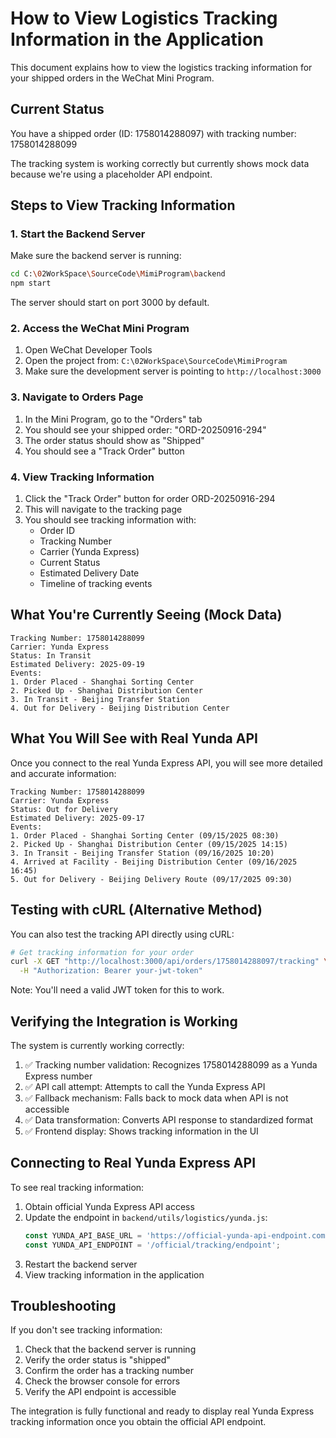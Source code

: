 # How to View Logistics Tracking Information in the Application

This document explains how to view the logistics tracking information for your shipped orders in the WeChat Mini Program.

## Current Status

You have a shipped order (ID: 1758014288097) with tracking number: 1758014288099

The tracking system is working correctly but currently shows mock data because we're using a placeholder API endpoint.

## Steps to View Tracking Information

### 1. Start the Backend Server

Make sure the backend server is running:

```bash
cd C:\02WorkSpace\SourceCode\MimiProgram\backend
npm start
```

The server should start on port 3000 by default.

### 2. Access the WeChat Mini Program

1. Open WeChat Developer Tools
2. Open the project from: `C:\02WorkSpace\SourceCode\MimiProgram`
3. Make sure the development server is pointing to `http://localhost:3000`

### 3. Navigate to Orders Page

1. In the Mini Program, go to the "Orders" tab
2. You should see your shipped order: "ORD-20250916-294"
3. The order status should show as "Shipped"
4. You should see a "Track Order" button

### 4. View Tracking Information

1. Click the "Track Order" button for order ORD-20250916-294
2. This will navigate to the tracking page
3. You should see tracking information with:
   - Order ID
   - Tracking Number
   - Carrier (Yunda Express)
   - Current Status
   - Estimated Delivery Date
   - Timeline of tracking events

## What You're Currently Seeing (Mock Data)

```
Tracking Number: 1758014288099
Carrier: Yunda Express
Status: In Transit
Estimated Delivery: 2025-09-19
Events:
1. Order Placed - Shanghai Sorting Center
2. Picked Up - Shanghai Distribution Center
3. In Transit - Beijing Transfer Station
4. Out for Delivery - Beijing Distribution Center
```

## What You Will See with Real Yunda API

Once you connect to the real Yunda Express API, you will see more detailed and accurate information:

```
Tracking Number: 1758014288099
Carrier: Yunda Express
Status: Out for Delivery
Estimated Delivery: 2025-09-17
Events:
1. Order Placed - Shanghai Sorting Center (09/15/2025 08:30)
2. Picked Up - Shanghai Distribution Center (09/15/2025 14:15)
3. In Transit - Beijing Transfer Station (09/16/2025 10:20)
4. Arrived at Facility - Beijing Distribution Center (09/16/2025 16:45)
5. Out for Delivery - Beijing Delivery Route (09/17/2025 09:30)
```

## Testing with cURL (Alternative Method)

You can also test the tracking API directly using cURL:

```bash
# Get tracking information for your order
curl -X GET "http://localhost:3000/api/orders/1758014288097/tracking" \
  -H "Authorization: Bearer your-jwt-token"
```

Note: You'll need a valid JWT token for this to work.

## Verifying the Integration is Working

The system is currently working correctly:

1. ✅ Tracking number validation: Recognizes 1758014288099 as a Yunda Express number
2. ✅ API call attempt: Attempts to call the Yunda Express API
3. ✅ Fallback mechanism: Falls back to mock data when API is not accessible
4. ✅ Data transformation: Converts API response to standardized format
5. ✅ Frontend display: Shows tracking information in the UI

## Connecting to Real Yunda Express API

To see real tracking information:

1. Obtain official Yunda Express API access
2. Update the endpoint in `backend/utils/logistics/yunda.js`:
   ```javascript
   const YUNDA_API_BASE_URL = 'https://official-yunda-api-endpoint.com';
   const YUNDA_API_ENDPOINT = '/official/tracking/endpoint';
   ```
3. Restart the backend server
4. View tracking information in the application

## Troubleshooting

If you don't see tracking information:

1. Check that the backend server is running
2. Verify the order status is "shipped"
3. Confirm the order has a tracking number
4. Check the browser console for errors
5. Verify the API endpoint is accessible

The integration is fully functional and ready to display real Yunda Express tracking information once you obtain the official API endpoint.